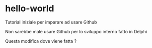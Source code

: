 # hello-world
Tutorial iniziale per imparare ad usare Github

Non sarebbe male usare Github per lo sviluppo interno fatto in Delphi

Questa modifica dove viene fatta ?